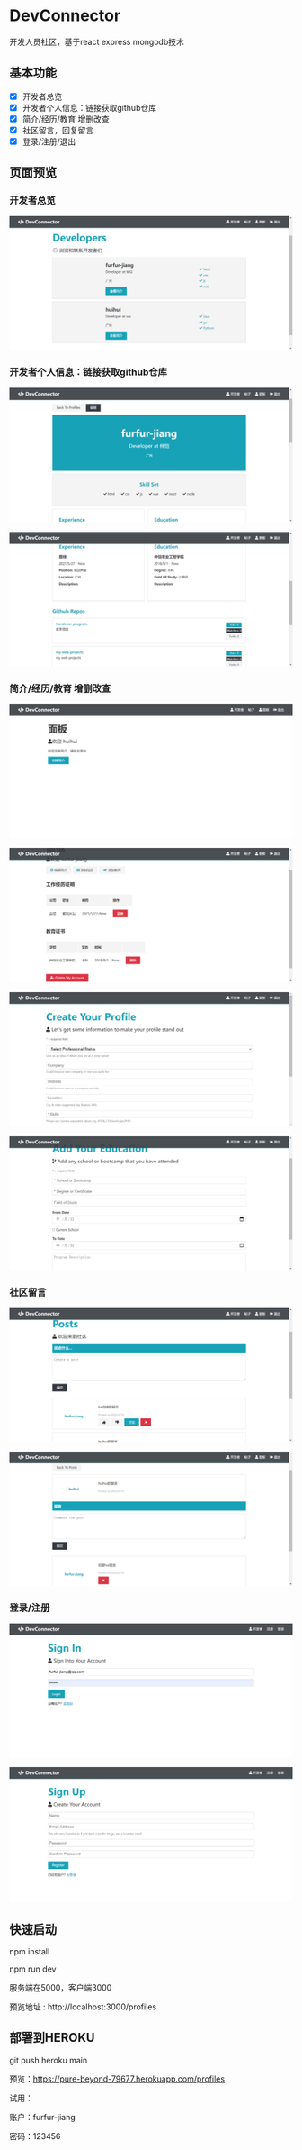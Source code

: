 # DevConnector

开发人员社区，基于react express mongodb技术

## 基本功能

- [x] 开发者总览
- [x] 开发者个人信息：链接获取github仓库
- [x] 简介/经历/教育 增删改查
- [x] 社区留言，回复留言
- [x] 登录/注册/退出

## 页面预览

### 开发者总览

![image-20220214150852474](./image/image-20220214150852474.png)

### 开发者个人信息：链接获取github仓库

![image-20220214150933784](./image/image-20220214150933784.png)

![image-20220214150953371](./image/image-20220214150953371.png)

### 简介/经历/教育 增删改查

![image-20220214150230051](./image/image-20220214150230051.png)

![image-20220214150713693](./image/image-20220214150713693.png)

![image-20220214150246780](./image/image-20220214150246780.png)

![image-20220214150636692](./image/image-20220214150636692.png)



### 社区留言

![image-20220214150757442](./image/image-20220214150757442.png)

![image-20220214150833192](./image/image-20220214150833192.png)

### 登录/注册



![image-20220214151143069](./image/image-20220214151143069.png)

![image-20220214151027989](./image/image-20220214151027989.png)

## 快速启动

npm install

npm run dev

服务端在5000，客户端3000

预览地址 : http://localhost:3000/profiles



## 部署到HEROKU

git push heroku main

预览：https://pure-beyond-79677.herokuapp.com/profiles

试用：

账户：furfur-jiang  

密码：123456

